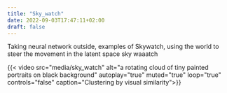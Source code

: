 ```yaml
---
title: "Sky_watch"
date: 2022-09-03T17:47:11+02:00
draft: false
---
```

Taking neural network outside, examples of Skywatch, using the world to steer the movement in the latent space
sky waaatch

{{< video src="media/sky_watch" alt="a rotating cloud of tiny painted portraits on black background" autoplay="true" 
muted="true" loop="true" controls="false" caption="Clustering by visual similarity">}}

